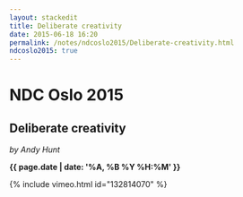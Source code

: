 ```yaml
---
layout: stackedit
title: Deliberate creativity
date: 2015-06-18 16:20
permalink: /notes/ndcoslo2015/Deliberate-creativity.html
ndcoslo2015: true
---
```


# NDC Oslo 2015

## Deliberate creativity
*by Andy Hunt*

**{{ page.date | date: '%A, %B %Y %H:%M' }}**

{% include vimeo.html id="132814070" %}